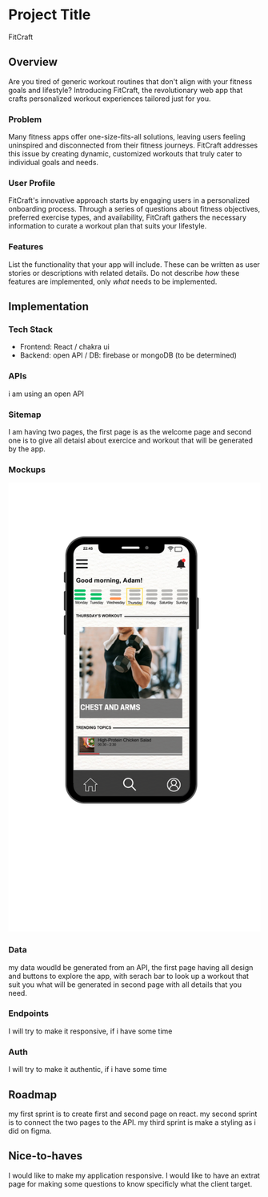 # Project Title

FitCraft

## Overview

Are you tired of generic workout routines that don't align with your fitness goals and lifestyle? Introducing FitCraft, the revolutionary web app that crafts personalized workout experiences tailored just for you.

### Problem

Many fitness apps offer one-size-fits-all solutions, leaving users feeling uninspired and disconnected from their fitness journeys. FitCraft addresses this issue by creating dynamic, customized workouts that truly cater to individual goals and needs.

### User Profile

FitCraft's innovative approach starts by engaging users in a personalized onboarding process. Through a series of questions about fitness objectives, preferred exercise types, and availability, FitCraft gathers the necessary information to curate a workout plan that suits your lifestyle.

### Features

List the functionality that your app will include. These can be written as user stories or descriptions with related details. Do not describe _how_ these features are implemented, only _what_ needs to be implemented.

## Implementation

### Tech Stack

- Frontend: React / chakra ui
- Backend: open API / DB: firebase or mongoDB (to be determined)

### APIs

i am using an open API

### Sitemap

I am having two pages, the first page is as the welcome page and second one is to give all detaisl about exercice and workout that will be generated by the app.

### Mockups

<img src='./asset/App design.png'><img/>

### Data

my data woudld be generated from an API, the first page having all design and buttons to explore the app, with serach bar to look up a workout that suit you what will be generated in second page with all details that you need.

### Endpoints

I will try to make it responsive, if i have some time

### Auth

I will try to make it authentic, if i have some time

## Roadmap

my first sprint is to create first and second page on react.
my second sprint is to connect the two pages to the API.
my third sprint is make a styling as i did on figma.

## Nice-to-haves

I would like to make my application responsive.
I would like to have an extrat page for making some questions to know specificly what the client target.
